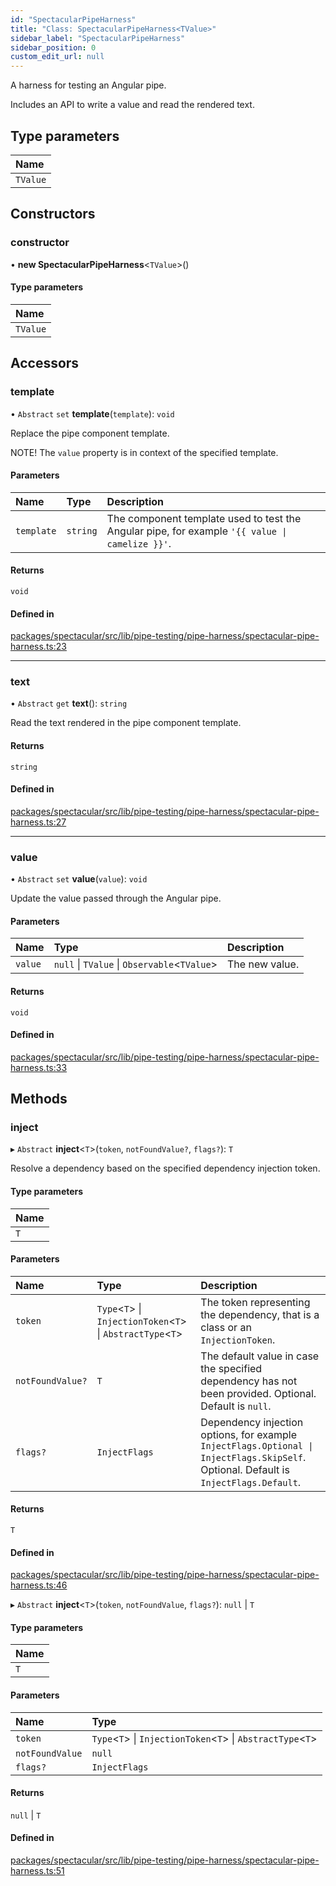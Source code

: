 ```yaml
---
id: "SpectacularPipeHarness"
title: "Class: SpectacularPipeHarness<TValue>"
sidebar_label: "SpectacularPipeHarness"
sidebar_position: 0
custom_edit_url: null
---
```


A harness for testing an Angular pipe.

Includes an API to write a value and read the rendered text.

## Type parameters

| Name |
| :------ |
| `TValue` |

## Constructors

### constructor

• **new SpectacularPipeHarness**<`TValue`\>()

#### Type parameters

| Name |
| :------ |
| `TValue` |

## Accessors

### template

• `Abstract` `set` **template**(`template`): `void`

Replace the pipe component template.

NOTE! The `value` property is in context of the specified template.

#### Parameters

| Name | Type | Description |
| :------ | :------ | :------ |
| `template` | `string` | The component template used to test the Angular pipe, for example `'{{ value \| camelize }}'`. |

#### Returns

`void`

#### Defined in

[packages/spectacular/src/lib/pipe-testing/pipe-harness/spectacular-pipe-harness.ts:23](https://github.com/ngworker/ngworker/blob/d3bf6f9/packages/spectacular/src/lib/pipe-testing/pipe-harness/spectacular-pipe-harness.ts#L23)

___

### text

• `Abstract` `get` **text**(): `string`

Read the text rendered in the pipe component template.

#### Returns

`string`

#### Defined in

[packages/spectacular/src/lib/pipe-testing/pipe-harness/spectacular-pipe-harness.ts:27](https://github.com/ngworker/ngworker/blob/d3bf6f9/packages/spectacular/src/lib/pipe-testing/pipe-harness/spectacular-pipe-harness.ts#L27)

___

### value

• `Abstract` `set` **value**(`value`): `void`

Update the value passed through the Angular pipe.

#### Parameters

| Name | Type | Description |
| :------ | :------ | :------ |
| `value` | ``null`` \| `TValue` \| `Observable`<`TValue`\> | The new value. |

#### Returns

`void`

#### Defined in

[packages/spectacular/src/lib/pipe-testing/pipe-harness/spectacular-pipe-harness.ts:33](https://github.com/ngworker/ngworker/blob/d3bf6f9/packages/spectacular/src/lib/pipe-testing/pipe-harness/spectacular-pipe-harness.ts#L33)

## Methods

### inject

▸ `Abstract` **inject**<`T`\>(`token`, `notFoundValue?`, `flags?`): `T`

Resolve a dependency based on the specified dependency injection token.

#### Type parameters

| Name |
| :------ |
| `T` |

#### Parameters

| Name | Type | Description |
| :------ | :------ | :------ |
| `token` | `Type`<`T`\> \| `InjectionToken`<`T`\> \| `AbstractType`<`T`\> | The token representing the dependency, that is a class or an `InjectionToken`. |
| `notFoundValue?` | `T` | The default value in case the specified dependency has not been provided. Optional. Default is `null`. |
| `flags?` | `InjectFlags` | Dependency injection options, for example `InjectFlags.Optional \| InjectFlags.SkipSelf`. Optional. Default is `InjectFlags.Default`. |

#### Returns

`T`

#### Defined in

[packages/spectacular/src/lib/pipe-testing/pipe-harness/spectacular-pipe-harness.ts:46](https://github.com/ngworker/ngworker/blob/d3bf6f9/packages/spectacular/src/lib/pipe-testing/pipe-harness/spectacular-pipe-harness.ts#L46)

▸ `Abstract` **inject**<`T`\>(`token`, `notFoundValue`, `flags?`): ``null`` \| `T`

#### Type parameters

| Name |
| :------ |
| `T` |

#### Parameters

| Name | Type |
| :------ | :------ |
| `token` | `Type`<`T`\> \| `InjectionToken`<`T`\> \| `AbstractType`<`T`\> |
| `notFoundValue` | ``null`` |
| `flags?` | `InjectFlags` |

#### Returns

``null`` \| `T`

#### Defined in

[packages/spectacular/src/lib/pipe-testing/pipe-harness/spectacular-pipe-harness.ts:51](https://github.com/ngworker/ngworker/blob/d3bf6f9/packages/spectacular/src/lib/pipe-testing/pipe-harness/spectacular-pipe-harness.ts#L51)
